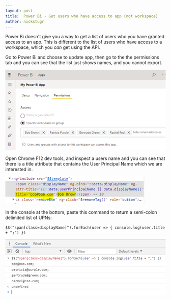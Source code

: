 ```yaml
---
layout: post
title:  Power Bi - Get users who have access to app (not workspace)
author: nickstugr
---
```


Power Bi doesn't give you a way to get a list of users who you have granted access to an app. This is different to the list of users who have access to a workspace, which you _can_ get using the API.

Go to Power Bi and choose to update app, then go to the the permissions tab and you can see that the list just shows names, and you cannot export.

![app-permissions](/assets/posts/powerbi-app/app-permissions.png)

Open Chrome F12 dev tools, and inspect a users name and you can see that there is a title attribute that contains the User Principal Name which we are interested in.

![f12](/assets/posts/powerbi-app/f12.png)

In the console at the bottom, paste this command to return a semi-colon delimited list of UPNs:

```
$$("span[class=displayName]").forEach(user => { console.log(user.title + ";") })
```

![console](/assets/posts/powerbi-app/console.png)
